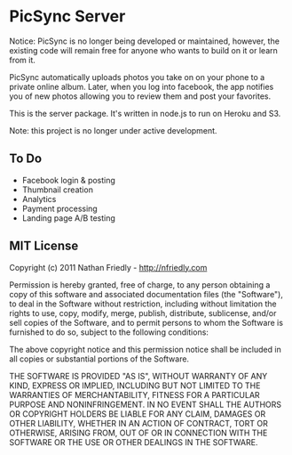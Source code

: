 PicSync Server
======================

Notice: PicSync is no longer being developed or maintained, however, the existing code will remain free for anyone who wants to build on it or learn from it.

PicSync automatically uploads photos you take on on your phone to a private online album. 
Later, when you log into facebook, the app notifies you of new photos allowing you to 
review them and post your favorites.

This is the server package. It's written in node.js to run on Heroku and S3.

Note: this project is no longer under active development.

To Do
-----
* Facebook login & posting
* Thumbnail creation
* Analytics
* Payment processing
* Landing page A/B testing


MIT License
------------

Copyright (c) 2011 Nathan Friedly - http://nfriedly.com

Permission is hereby granted, free of charge, to any person obtaining a copy
of this software and associated documentation files (the "Software"), to deal
in the Software without restriction, including without limitation the rights
to use, copy, modify, merge, publish, distribute, sublicense, and/or sell
copies of the Software, and to permit persons to whom the Software is
furnished to do so, subject to the following conditions:

The above copyright notice and this permission notice shall be included in all
copies or substantial portions of the Software.

THE SOFTWARE IS PROVIDED "AS IS", WITHOUT WARRANTY OF ANY KIND, EXPRESS OR
IMPLIED, INCLUDING BUT NOT LIMITED TO THE WARRANTIES OF MERCHANTABILITY,
FITNESS FOR A PARTICULAR PURPOSE AND NONINFRINGEMENT. IN NO EVENT SHALL THE
AUTHORS OR COPYRIGHT HOLDERS BE LIABLE FOR ANY CLAIM, DAMAGES OR OTHER
LIABILITY, WHETHER IN AN ACTION OF CONTRACT, TORT OR OTHERWISE, ARISING FROM,
OUT OF OR IN CONNECTION WITH THE SOFTWARE OR THE USE OR OTHER DEALINGS IN THE
SOFTWARE.
